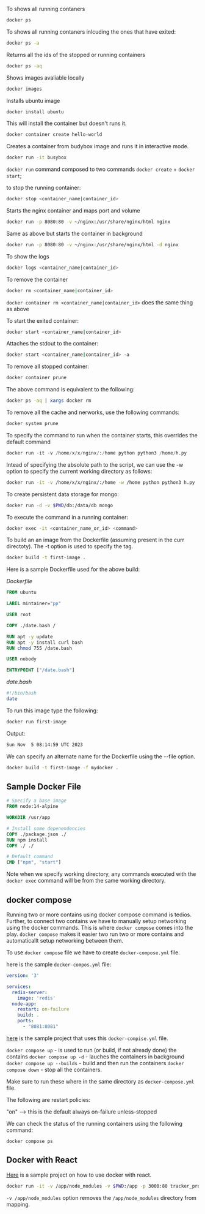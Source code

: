 To shows all running contaners

```bash
docker ps
```

To shows all running contaners inlcuding the ones that have exited:

```bash
docker ps -a
```

Returns all the ids of the stopped or running containers

```bash
docker ps -aq
```

Shows images avaliable locally

```bash
docker images
```

Installs ubuntu image

```bash
docker install ubuntu
```

This will install the container but doesn't runs it.

```bash
docker container create hello-world
```

Creates a container from budybox image and runs it in interactive mode.

```bash
docker run -it busybox
```

`docker run` command composed to two commands `docker create` + `docker start`;

to stop the running container:

```bash
docker stop <container_name|container_id>
```

Starts the nginx container and maps port and volume

```bash
docker run -p 8080:80 -v ~/nginx:/usr/share/nginx/html nginx
```

Same as above but starts the container in background

```bash
docker run -p 8080:80 -v ~/nginx:/usr/share/nginx/html -d nginx
```

To show the logs

```bash
docker logs <container_name|container_id> 
```

To remove the container

```bash
docker rm <container_name|container_id>
```

`docker container rm <container_name|container_id>` does the same thing as above

To start the exited container:

```bash
docker start <container_name|container_id>
```

Attaches the stdout to the container:

```bash
docker start <container_name|container_id> -a
```

To remove all stopped container:

```bash
docker container prune
```

The above command is equivalent to the following:

```bash
docker ps -aq | xargs docker rm
```

To remove all the cache and nerworks, use the following commands:

```bash
docker system prune
```

To specify the command to run when the container starts, this overrides the default command

```python
docker run -it -v /home/x/x/nginx/:/home python python3 /home/h.py                                                        
```

Intead of specifying the absolute path to the script, we can use the -w option to specify the current working directory as follows:

```bash
docker run -it -v /home/x/x/nginx/:/home -w /home python python3 h.py
```

To create persistent data storage for mongo:


```bash
docker run -d -v $PWD/db:/data/db mongo
```

To execute the command in a running container:

```bash
docker exec -it <container_name_or_id> <command>
```

To build an an image from the Dockerfile (assuming present in the curr directoty). The -t option is used to specify the tag.

```bash
docker build -t first-image .
```

Here is a sample Dockerfile used for the above build:

*Dockerfile*

```Dockerfile
FROM ubuntu

LABEL mintainer="pp"

USER root

COPY ./date.bash /

RUN apt -y update
RUN apt -y install curl bash
RUN chmod 755 /date.bash

USER nobody

ENTRYPOINT ["/date.bash"]
```

*date.bash*

```bash
#!/bin/bash
date
```

To run this image type the following:

```bash
docker run first-image
```

Output:

```bash
Sun Nov  5 08:14:59 UTC 2023
```

We can specify an alternate name for the Dockerfile using the --file option.

```bash
docker build -t first-image -f mydocker .
```

## Sample Docker File

```dockerfile
# Specify a base image
FROM node:14-alpine

WORKDIR /usr/app

# Install some depenendencies
COPY ./package.json ./
RUN npm install
COPY ./ ./

# Default command
CMD ["npm", "start"]
```

Note when we specify working directory, any commands executed with the `docker exec` command will be from the same working directory.


## docker compose

Running two or more contains using docker compose command is tedios. Further, to connect two contains we have to manually setup networking using the docker commands. This is where `docker compose` comes into the play. `docker compose` makes it easier two run two or more contains and automaticallt setup networking between them. 

To use `docker compose` file we have to create `docker-compose.yml` file.

here is the sample `docker-compos.yml` file:

```yaml
version: '3'

services:
  redis-server:
    image: 'redis'
  node-app:
    restart: on-failure
    build: .
    ports:
      - "8081:8081"
```

[here](https://github.com/psquared-dev/docker-compose-example) is the sample project that uses this `docker-compise.yml` file.

`docker compose up` - is used to run (or build, if not already done) the contains
`docker compose up -d` - lauches the containers in background
`docker compose up --builds` - build and then run the containers
`docker compose down` -  stop all the containers.

Make sure to run these where in the same directory as `docker-compose.yml` file.

The following are restart policies:

"on"  --> this is the default
always
on-failure
unless-stopped

We can check the status of the running containers using the following command:

`docker compose ps`

## Docker with React

[Here](https://github.com/psquared-dev/react-docker-example) is a sample project on how to use docker with react.

```bash
docker run -it -v /app/node_modules -v $PWD:/app -p 3000:80 tracker_prod
```

`-v /app/node_modules` option removes the `/app/node_modules` directory from mapping.
